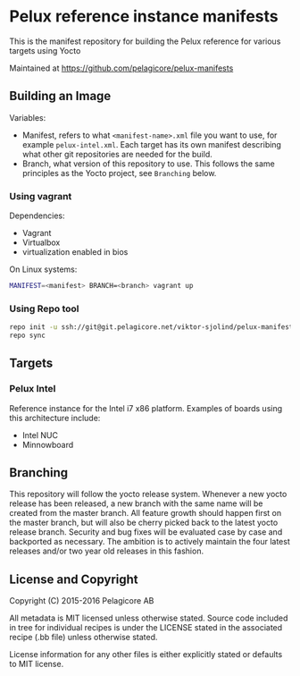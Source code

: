Pelux reference instance manifests
==================================
This is the manifest repository for building the Pelux reference for various targets using Yocto 

Maintained at https://github.com/pelagicore/pelux-manifests

Building an Image
-----------------
Variables:
* Manifest, refers to what `<manifest-name>.xml` file you want to use, for example `pelux-intel.xml`. Each target has its own manifest describing what other git repositories are needed for the build.
* Branch, what version of this repository to use. This follows the same principles as the Yocto project, see `Branching` below. 


### Using vagrant

Dependencies:

* Vagrant
* Virtualbox
* virtualization enabled in bios

On Linux systems:
```bash
MANIFEST=<manifest> BRANCH=<branch> vagrant up
```

### Using Repo tool

```bash
repo init -u ssh://git@git.pelagicore.net/viktor-sjolind/pelux-manifests.git -m <manifest> -b <branch>
repo sync
```

Targets
-------

### Pelux Intel
Reference instance for the Intel i7 x86 platform. Examples of boards using this architecture include:

* Intel NUC
* Minnowboard

Branching
---------
This repository will follow the yocto release system. Whenever a new yocto
release has been released, a new branch with the same name will be created
from the master branch.
All feature growth should happen first on the master branch, but will also be
cherry picked back to the latest yocto release branch. Security and bug fixes
will be evaluated case by case and backported as necessary. The ambition is to
actively maintain the four latest releases and/or two year old releases in
this fashion.

License and Copyright
---------------------
Copyright (C) 2015-2016 Pelagicore AB

All metadata is MIT licensed unless otherwise stated. Source code included
in tree for individual recipes is under the LICENSE stated in the associated
recipe (.bb file) unless otherwise stated.

License information for any other files is either explicitly stated
or defaults to MIT license.

